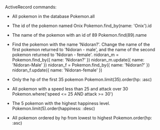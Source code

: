ActiveRecord commands:

- All pokemon in the database
  Pokemon.all

- The id of the pokemon named Onix
  Pokemon.find_by(name: 'Onix').id

- The name of the pokemon with an id of 89
  Pokemon.find(89).name

- Find the pokemon with the name 'Nidoran?'. Change the name of the first pokemon returned to 'Nidoran - male', and the name of the second pokemon returned to 'Nidoran - female'.
  nidoran_m = Pokemon.find_by({ name: 'Nidoran?' })
  nidoran_m.update({ name: 'Nidoran-Male' })
  nidoran_f = Pokemon.find_by({ name: 'Nidoran?' })
  nidoran_f.update({ name: 'Nidoran-female' })

- Only the hp of the first 35 pokemon
  Pokemon.limit(35).order(hp: :asc)

- All pokemon with a speed less than 25 and attack over 30
  Pokemon.where('speed <= 25 AND attack >= 30')

- The 5 pokemon with the highest happiness level.
  Pokemon.limit(5).order(happiness: :desc)

- All pokemon ordered by hp from lowest to highest
  Pokemon.order(hp: :asc)

